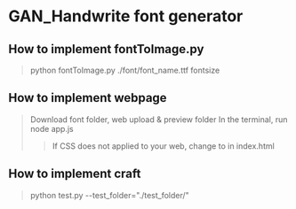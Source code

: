 # GAN_Handwrite font generator

## How to implement fontToImage.py 
> python fontToImage.py ./font/font_name.ttf fontsize

## How to implement webpage
> Download font folder, web upload & preview folder
> In the terminal, run node app.js
>> If CSS does not applied to your web, 
>> change <link rel="stylesheet" href="/public/style.css"> to <link rel="stylesheet" href="style.css"> in index.html

## How to implement craft
> python test.py --test_folder="./test_folder/"
